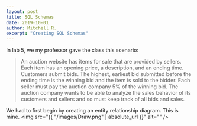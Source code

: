 ```yaml
---
layout: post
title: SQL Schemas
date: 2019-10-01
author: Mitchell R.
excerpt: "Creating SQL Schemas"
---
```


In lab 5, we  my professor gave the class this scenario:

<blockquote>An auction website has items for sale that are provided by sellers. Each item has an opening price, a description, and an ending time. Customers submit bids. The highest, earliest bid submitted before the ending time is the winning bid and the item is sold to the bidder. Each seller must pay the auction company 5% of the winning bid. The auction company wants to be able to analyze the sales behavior of its customers and sellers and so must keep track of all bids and sales.</blockquote>

We had to first begin by creating an entity relationship diagram. This is mine.
<span class="image fit"><img src="{{ "/images/Draw.png" | absolute_url }}" alt="" /></span>
